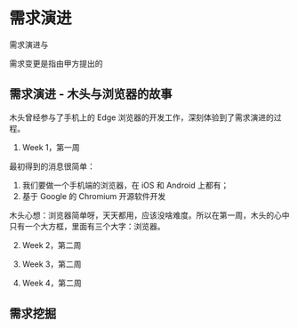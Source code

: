 # 需求演进

需求演进与

需求变更是指由甲方提出的

## 需求演进 - 木头与浏览器的故事



木头曾经参与了手机上的 Edge 浏览器的开发工作，深刻体验到了需求演进的过程。

1. Week 1，第一周

最初得到的消息很简单：

1. 我们要做一个手机端的浏览器，在 iOS 和 Android 上都有；
2. 基于 Google 的 Chromium 开源软件开发

木头心想：浏览器简单呀，天天都用，应该没啥难度。所以在第一周，木头的心中只有一个大方框，里面有三个大字：浏览器。

2. Week 2，第二周




3. Week 3，第二周

4. Week 4，第二周


## 需求挖掘








